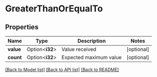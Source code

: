 # GreaterThanOrEqualTo

## Properties

Name | Type | Description | Notes
------------ | ------------- | ------------- | -------------
**value** | Option<**i32**> | Value received | [optional]
**count** | Option<**i32**> | Expected maximum value | [optional]

[[Back to Model list]](../README.md#documentation-for-models) [[Back to API list]](../README.md#documentation-for-api-endpoints) [[Back to README]](../README.md)


